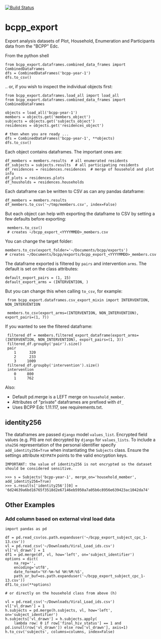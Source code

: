 [![Build Status](https://travis-ci.org/botswana-harvard/bcpp-export.svg?branch=develop)](https://travis-ci.org/botswana-harvard/bcpp-export)

# bcpp_export

Export analysis datasets of Plot, Household, Enumeration and Participants data from the "BCPP" Edc.

From the python shell

    from bcpp_export.dataframes.combined_data_frames import CombinedDataFrames
    dfs = CombinedDataFrames('bcpp-year-1')
    dfs.to_csv()    

.. or, if you wish to inspect the individual objects first:

    from bcpp_export.dataframes.load_all import load_all
    from bcpp_export.dataframes.combined_data_frames import CombinedDataFrames

    objects = load_all('bcpp-year-1')
    members = objects.get('members_object')
    subjects = objects.get('subjects_object')
    residences = objects.get('residences_object')

    # then when you are ready ...    
    dfs = CombinedDataFrames('bcpp-year-1', **objects)
    dfs.to_csv()    

Each object contains dataframes. The important ones are: 
    
    df_members = members.results  # all enumerated residents
    df_subjects = subjects.results  # all participating residents
    df_residences = residences.residences  # merge of household and plot info
    df_plots = residences.plots
    df_housholds = residences.households

Each dataframe can be written to CSV as can any pandas dataframe:

    df_members = members.results
    df_members.to_csv('~/tmp/members.csv', index=False)

But each object can help with exporting the dataframe to CSV by setting a few defaults before exporting:

     members.to_csv()
     # creates ~/bcpp_export_<YYYYMMDD>_members.csv
     
You can change the target folder:

    members.to_csv(export_folder='~/Documents/bcpp/exports')
    # creates ~/Documents/bcpp/exports/bcpp_export_<YYYYMMDD>_members.csv

The dataframe exported is filtered by `pairs` and intervention `arms`. The default is set on the class attributes:

    default_export_pairs = (1, 15)
    default_export_arms = (INTERVENTION, )
    
But you can change this when calling `to_csv`, for example:

     from bcpp_export.dataframes.csv_export_mixin import INTERVENTION, NON_INTERVENTION 
     
     members.to_csv(export_arms=(INTERVENTION, NON_INTERVENTION), export_pairs=(1, 7))

 If you wanted to see the filtered dataframe:
 
     filtered_df = members.filtered_export_dataframe(export_arms=(INTERVENTION, NON_INTERVENTION), export_pairs=(1, 3))
     filtered_df.groupby('pair').size()
     pair
        1      320
        2      233
        3     1009
     filtered_df.groupby('intervention').size()
     intervention
        0     800
        1     762

Also:
* Default pd.merge is a LEFT merge on `household_member`.
* Attributes of "private" dataframes are prefixed with `df_` 
* Uses BCPP Edc 1.11.117, see requirements.txt.

## identity256
The dataframes are passed `django` model `values_list`. Encrypted field values (e.g. PII) are not decrypted by `django` for `values_lists`. To include a `sha256` representation of the personal identifier specify `add_identity256=True` when instantiating the `Subjects` class. Ensure the settings attribute `KEYPATH` points to the valid encryption keys. 
    
    IMPORTANT: the value of identity256 is not encrypted so the dataset should be considered sensitive.

    >>> s = Subjects('bcpp-year-1', merge_on='household_member', add_identity256=True)
    >>> s.results['identity256'][0] = '6d24639a6bd16765f3518d2e67146eb5950a7a05b6c8956e639423ac1042da74'

## Other Examples

### Add column based on external viral load data

    import pandas as pd
 
    df = pd.read_csv(os.path.expanduser('~/bcpp_export_subject_cpc_1-13.csv'))
    vl = pd.read_csv('~/Downloads/Viral_Load_ids.csv')
    vl['vl_drawn'] = 1
    df1 = pd.merge(df, vl, how='left', on='subject_identifier')
    options = dict(
        na_rep='',
        encoding='utf8',
        date_format='%Y-%m-%d %H:%M:%S',
        path_or_buf=os.path.expanduser('~/bcpp_export_subject_cpc_1-13.csv'))
    df1.to_csv(**options)
    
    # or directly on the household class from above (h)
    
    vl = pd.read_csv('~/Downloads/Viral_Load_ids.csv')
    vl['vl_drawn'] = 1
    h.subjects = pd.merge(h.subjects, vl, how='left', on='subject_identifier')    
    h.subjects['vl_drawn'] = h.subjects.apply(
        lambda row: 0 if row['final_hiv_status'] == 1 and pd.isnull(row['vl_drawn']) else row['vl_drawn'], axis=1)
    h.to_csv('subjects', columns=columns, index=False)
